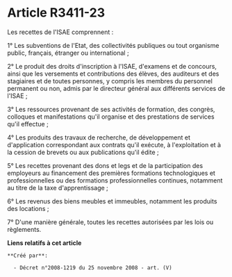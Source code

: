 # Article R3411-23

Les recettes de l'ISAE comprennent :

1° Les subventions de l'Etat, des collectivités publiques ou tout organisme public, français, étranger ou international ;

2° Le produit des droits d'inscription à l'ISAE, d'examens et de concours, ainsi que les versements et contributions des
élèves, des auditeurs et des stagiaires et de toutes personnes, y compris les membres du personnel permanent ou non, admis
par le directeur général aux différents services de l'ISAE ;

3° Les ressources provenant de ses activités de formation, des congrès, colloques et manifestations qu'il organise et des
prestations de services qu'il effectue ;

4° Les produits des travaux de recherche, de développement et d'application correspondant aux contrats qu'il exécute, à
l'exploitation et à la cession de brevets ou aux publications qu'il édite ;

5° Les recettes provenant des dons et legs et de la participation des employeurs au financement des premières formations
technologiques et professionnelles ou des formations professionnelles continues, notamment au titre de la taxe
d'apprentissage ;

6° Les revenus des biens meubles et immeubles, notamment les produits des locations ;

7° D'une manière générale, toutes les recettes autorisées par les lois ou règlements.

**Liens relatifs à cet article**

	**Créé par**:

	  - Décret n°2008-1219 du 25 novembre 2008 - art. (V)
